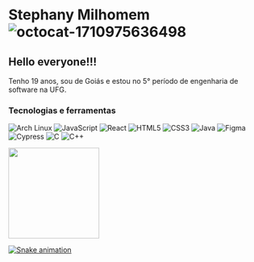 # Stephany Milhomem ![octocat-1710975636498](https://github.com/user-attachments/assets/9913bea9-4e49-46bc-a127-3b4abf3a5517)

## Hello everyone!!!

Tenho 19 anos, sou de Goiás e estou no 5° período de engenharia de software na UFG.

### Tecnologias e ferramentas

![Arch Linux](https://cdn.jsdelivr.net/gh/devicons/devicon@latest/icons/archlinux/archlinux-original.svg)
![JavaScript](https://cdn.jsdelivr.net/gh/devicons/devicon@latest/icons/javascript/javascript-plain.svg)
![React](https://cdn.jsdelivr.net/gh/devicons/devicon@latest/icons/react/react-original.svg)
![HTML5](https://cdn.jsdelivr.net/gh/devicons/devicon@latest/icons/html5/html5-original.svg)
![CSS3](https://cdn.jsdelivr.net/gh/devicons/devicon@latest/icons/css3/css3-original.svg)
![Java](https://cdn.jsdelivr.net/gh/devicons/devicon@latest/icons/java/java-original.svg)
![Figma](https://cdn.jsdelivr.net/gh/devicons/devicon@latest/icons/figma/figma-original.svg)
![Cypress](https://cdn.jsdelivr.net/gh/devicons/devicon@latest/icons/cypressio/cypressio-original.svg)
![C](https://cdn.jsdelivr.net/gh/devicons/devicon@latest/icons/c/c-original.svg)
![C++](https://cdn.jsdelivr.net/gh/devicons/devicon@latest/icons/cplusplus/cplusplus-original.svg)

<div>
<a href="https://github.com/StephanyMil">
<img loading="lazy" height="180em" src="https://github-readme-stats.vercel.app/api/top-langs/?username=StephanyMil&layout=compact&langs_count=7&theme=dracula"/>
</div>

![Snake animation](https://github.com/seu-usuário-aqui/StephanyMil/blob/output/github-contribution-grid-snake.svg)
